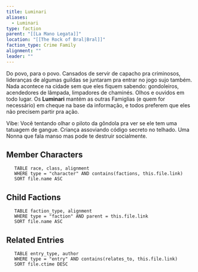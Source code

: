 ```yaml
---
title: Luminari
aliases:
  - Luminari
type: faction
parent: "[[La Mano Legata]]"
location: "[[The Rock of Bral|Bral]]"
faction_type: Crime Family
alignment: ""
leader: ""
---
```



Do povo, para o povo. Cansados de servir de capacho pra criminosos, lideranças de algumas guildas se juntaram pra entrar no jogo sujo também. Nada acontece na cidade sem que eles fiquem sabendo: gondoleiros, acendedores de lâmpada, limpadores de chaminés. Olhos e ouvidos em todo lugar. Os **Luminari** mantém as outras Famiglias (e quem for necessário) em cheque na base da informação, e todos preferem que eles não precisem partir pra ação. 

Vibe: Você tentando olhar o piloto da gôndola pra ver se ele tem uma tatuagem de gangue. Criança assoviando código secreto no telhado. Uma Nonna que fala manso mas pode te destruir socialmente.

<!-- DYNAMIC:related-entries -->

## Member Characters

 ```dataview
    TABLE race, class, alignment
    WHERE type = "character" AND contains(factions, this.file.link)
    SORT file.name ASC
 ```

## Child Factions

 ```dataview
    TABLE faction_type, alignment
    WHERE type = "faction" AND parent = this.file.link
    SORT file.name ASC
 ```

## Related Entries

 ```dataview
    TABLE entry_type, author
    WHERE type = "entry" AND contains(relates_to, this.file.link)
    SORT file.ctime DESC
```

<!-- /DYNAMIC -->